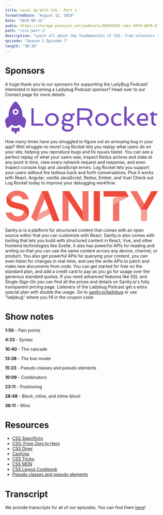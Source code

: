 ```yaml
---
title: Level Up With CSS - Part 1
formattedDate: "August 12, 2019"
date: "2019-08-12"
audio: https://storage.pinecast.net/podcasts/8b501593-cabc-49f4-b076-b7c2e3bca56f/audio/a7e6cbbb-5abb-40f1-a644-32b25edb8f2d/css-p1-with-sponsors.mp3
path: "/css-part-1"
description: "Learn all about the fundamentals of CSS: from selectors to the box model."
episode: "Season 1 Episode 7"
length: "38:38"
---
```


# Sponsors

A huge thank you to our sponsors for supporting the LadyBug Podcast! Interested in becoming a Ladybug Podcast sponsor? Head over to our Contact page for more details.

<a class="image-link" target="_blank" href="https://logrocket.com/"><img src="../../images/sponsors/logrocket.svg" alt="LogRocket"></a>

How many times have you struggled to figure out an annoying bug in your app? Well struggle no more! Log Rocket lets you replay what users do on your site, helping you reproduce bugs and fix issues faster. You can see a perfect replay of what your users saw, inspect Redux actions and state at any point in time, view every network request and response, and even inspect console logs and JavaScript errors. Log Rocket lets you support your users without the tedious back and forth conversations. Plus it works with React, Angular, vanilla JavaScript, Redux, Ember, and Vue! Check out Log Rocket today to improve your debugging workflow.

<a class="image-link" target="_blank" href="https://www.sanity.io/ladybug"><img src="../../images/sponsors/sanity.svg" alt="Sanity.io"></a>

Sanity.io is a platform for structured content that comes with an open source editor that you can customize with React. Sanity.io also comes with tooling that lets you build with structured content in React, Vue, and other frontend technologies like Svelte. It also has powerful APIs for reading and writing so that you can use the same content across any device, channel, or product. You also get powerful APIs for querying your content, you can even listen for changes in real-time, and use the write APIs to patch and make new documents from code. You can get started for free on the standard plan, and add a credit card to pay as you go for usage over the generous standard quotas. If you need advanced features like SSL and Single-Sign-On you can find all the prices and details on Sanity.io's fully transparent pricing page. Listeners of the Ladybug Podcast get a extra special plan with double the usage. Go to <a href="https://www.sanity.io/ladybug">sanity.io/ladybug</a> or use "ladybug" where you fill in the coupon code.

# Show notes

**1:50** - Pain points

**4:23** - Syntax

**10:40** - The cascade

**13:38** - The box model

**15:23** - Pseudo classes and pseudo elements

**19:09** - Combinators

**23:11** - Positioning

**28:48** - Block, inline, and inline-block

**36:11** - Wins

# Resources

- [CSS Specificity](https://dev.to/emmabostian/css-specificity-1kca)
- [CSS: From Zero to Hero](https://dev.to/aspittel/css-from-zero-to-hero-3o16)
- [CSS Diner](https://flukeout.github.io/")
- [CanIUse](https://caniuse.com/)
- [CSS Tricks](https://css-tricks.com/)
- [CSS MDN](https://developer.mozilla.org/en-US/docs/Web/CSS)
- [CSS Layout Cookbook](https://developer.mozilla.org/en-US/docs/Web/CSS/Layout_cookbook)
- [Pseudo classes and pseudo elements](https://developer.mozilla.org/en-US/docs/Learn/CSS/Introduction_to_CSS/Pseudo-classes_and_pseudo-elements)

# Transcript

We provide transcripts for all of our episodes. You can find them [here](https://github.com/ladybug-podcast/ladybug-website/blob/master/transcripts/07-css-part-1.md)!
